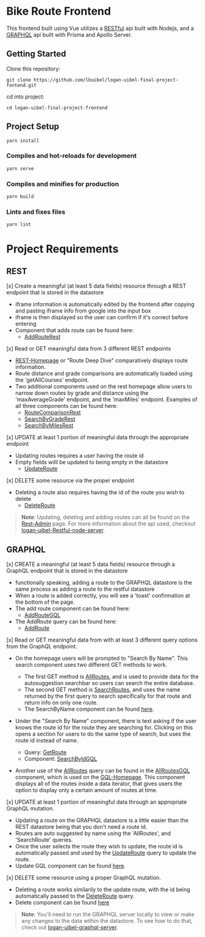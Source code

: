 # Bike Route Frontend
This frontend built using Vue utilizes a [RESTful](https://github.com/lbuibel/logan-uibel-RESTful-Node-Server) api built with Nodejs, and a [GRAPHQL](https://github.com/lbuibel/logan-uibel-graphql-server) api built with Prisma and Apollo Server.

## Getting Started
Clone this repository:
```
git clone https://github.com/lbuibel/logan-uibel-final-project-fontend.git
```
cd into project:
```
cd logan-uibel-final-project-frontend
```
## Project Setup
```
yarn install
```

### Compiles and hot-reloads for development
```
yarn serve
```

### Compiles and minifies for production
```
yarn build
```

### Lints and fixes files
```
yarn lint
```


# Project Requirements
## REST

[x] Create a meaningful (at least 5 data fields) resource through a REST endpoint that is stored in the datastore
- iframe information is automatically edited by the frontend after copying and pasting iframe info from google into the input box
- iframe is then displayed so the user can confirm if it's correct before entering
- Component that adds route can be found here:
    - [AddRouteRest](https://github.com/lbuibel/logan-uibel-final-project-fontend/blob/master/src/components/AddRouteRest.vue)

[x] Read or GET meaningful data from 3 different REST endpoints
 - [REST-Homepage](https://github.com/lbuibel/logan-uibel-final-project-fontend/blob/master/src/components/HomeRest.vue) or "Route Deep Dive" comparatively displays route information.  
 - Route distance and grade comparisons are automatically loaded using the 'getAllCourses' endpoint.
 - Two additional components used on the rest homepage allow users to narrow down routes by grade and distance using the 'maxAverageGrade' endpoint, and the 'maxMiles' endpoint.  Examples of all three components can be found here:
    - [RouteComparisonRest](https://github.com/lbuibel/logan-uibel-final-project-fontend/blob/master/src/components/RouteComparisonRest.vue)
    - [SearchByGradeRest](https://github.com/lbuibel/logan-uibel-final-project-fontend/blob/master/src/components/SearchByGradeRest.vue)
    - [SearchByMilesRest](https://github.com/lbuibel/logan-uibel-final-project-fontend/blob/master/src/components/SearchByMilesRest.vue)

[x] UPDATE at least 1 portion of meaningful data through the appropriate endpoint
- Updating routes requires a user having the route id
- Empty fields willl be updated to being empty in the datastore
    - [UpdateRoute](https://github.com/lbuibel/logan-uibel-final-project-fontend/blob/master/src/components/UpdateRest.vue)

[x] DELETE some resource via the proper endpoint
- Deleting a route also requires having the id of the route you wish to delete 
    - [DeleteRoute](https://github.com/lbuibel/logan-uibel-final-project-fontend/blob/master/src/components/DeleteRest.vue)

> **Note**: Updating, deleting and adding routes can all be found on the [Rest-Admin](https://github.com/lbuibel/logan-uibel-final-project-fontend/blob/master/src/components/RestAdmin.vue) page.  For more information about the api used, checkout [logan-uibel-Restful-node-server](https://github.com/lbuibel/logan-uibel-RESTful-Node-Server).

## GRAPHQL
[x] CREATE a meaningful (at least 5 data fields) resource through a GraphQL endpoint that is stored in the datastore
- functionally speaking, adding a route to the GRAPHQL datastore is the same process as adding a route to the restful datastore
- When a route is added correctly, you will see a 'toast' confirmation at the bottom of the page.
- The add route component can be found here:
    - [AddRouteGQL](https://github.com/lbuibel/logan-uibel-final-project-fontend/blob/master/src/components/AddRouteGQL.vue)
- The AddRoute query can be found here:
    - [AddRoute](https://github.com/lbuibel/logan-uibel-final-project-fontend/blob/master/src/graphql/AddRoute.gql)

[x] Read or GET meaningful data from with at least 3 different query options from the GraphQL endpoint.
- On the homepage users will be prompted to "Search By Name".  This search component uses two different GET methods to work.
    - The first GET method is [AllRoutes](https://github.com/lbuibel/logan-uibel-final-project-fontend/blob/master/src/graphql/AllRoutes.gql), and is used to provide data for the autosuggestion searchbar so users can search the entire database.
    - The second GET method is [SearchRoutes](https://github.com/lbuibel/logan-uibel-final-project-fontend/blob/master/src/graphql/SearchRoutes.gql), and uses the name returned by the first query to search specifically for that route and return info on only one route.
    - The SearchByName component can be found [here](https://github.com/lbuibel/logan-uibel-final-project-fontend/blob/master/src/components/SearchByNameGQL.vue).

- Under the "Search By Name" component, there is text asking if the user knows the route id for the route they are searching for.  Clicking on this opens a section for users to do the same type of search, but uses the route id instead of name.
    - Query: [GetRoute](https://github.com/lbuibel/logan-uibel-final-project-fontend/blob/master/src/graphql/GetRoute.gql)
    - Component: [SearchByIdGQL](https://github.com/lbuibel/logan-uibel-final-project-fontend/blob/master/src/components/SearchByIdGQL.vue)
- Another use of the [AllRoutes](https://github.com/lbuibel/logan-uibel-final-project-fontend/blob/master/src/graphql/AllRoutes.gql) query can be found in the [AllRoutesGQL](https://github.com/lbuibel/logan-uibel-final-project-fontend/blob/master/src/components/AllRoutesGQL.vue) component, which is used on the [GQL-Homepage](https://github.com/lbuibel/logan-uibel-final-project-fontend/blob/master/src/components/Home.vue).  This component displays all of the routes inside a data iterator, that gives users the option to display only a certain amount of routes at time.

[x] UPDATE at least 1 portion of meaningful data through an appropriate GraphQL mutation.
- Updating a route on the GRAPHQL datastore is a little easier than the REST datastore being that you don't need a route id.
- Routes are auto suggested by name using the 'AllRoutes', and 'SearchRoute' queries.
- Once the user selects the route they wish to update, the route id is automatically passed and used by the [UpdateRoute](https://github.com/lbuibel/logan-uibel-final-project-fontend/blob/master/src/graphql/UpdateRoute.gql) query to update the route.
- Update GQL component can be found [here](https://github.com/lbuibel/logan-uibel-final-project-fontend/blob/master/src/components/UpdateGQL.vue).

[x] DELETE some resource using a proper GraphQL mutation.
- Deleting a route works similarily to the update route, with the id being automatically passed to the [DeleteRoute](https://github.com/lbuibel/logan-uibel-final-project-fontend/blob/master/src/graphql/DeleteRoute.gql) query.
- Delete component can be found [here](https://github.com/lbuibel/logan-uibel-final-project-fontend/blob/master/src/components/DeleteGQL.vue)

> **Note**: You'll need to run the GRAPHQL server locally to view or make any changes to the data within the datastore. To see how to do that, check out [logan-uibel-graphql-server](https://github.com/lbuibel/logan-uibel-graphql-server).